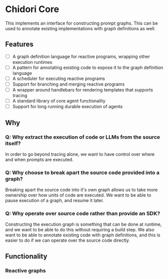 # Chidori Core

This implements an interface for constructing prompt graphs.
This can be used to annotate existing implementations with graph definitions as well.

## Features

- [ ] A graph definition language for reactive programs, wrapping other execution runtimes
- [ ] A pattern for annotating existing code to expose it to the graph definition language
- [ ] A scheduler for executing reactive programs
- [ ] Support for branching and merging reactive programs
- [ ] A wrapper around handlebars for rendering templates that supports tracing
- [ ] A standard library of core agent functionality
- [ ] Support for long running durable execution of agents

## Why

### Q: Why extract the execution of code or LLMs from the source itself?
In order to go beyond tracing alone, we want to have control over where and when prompts are executed.

### Q: Why choose to break apart the source code provided into a graph?
Breaking apart the source code into it's own graph allows us to take more ownership over how units of code are executed.
We want to be able to pause execution of a graph, and resume it later.

### Q: Why operate over source code rather than provide an SDK?
Constructing the execution graph is something that can be done at runtime, and we want to be able to do this without requiring a build step.
We also want to be able to annotate existing code with graph definitions, and this is easier to do if we can operate over the source code directly.


## Functionality

### Reactive graphs



